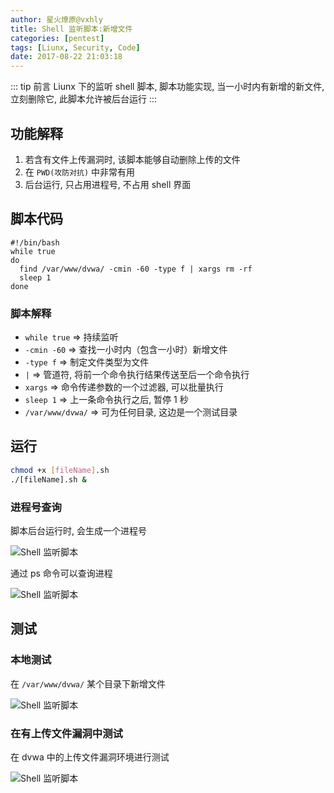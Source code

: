 ```yaml
---
author: 星火燎原@vxhly
title: Shell 监听脚本:新增文件
categories: [pentest]
tags: [Liunx, Security, Code]
date: 2017-08-22 21:03:18
---
```


::: tip 前言
Liunx 下的监听 shell 脚本, 脚本功能实现, 当一小时内有新增的新文件, 立刻删除它, 此脚本允许被后台运行
:::
<!-- more -->

## 功能解释

1. 若含有文件上传漏洞时, 该脚本能够自动删除上传的文件
2. 在 `PWD(攻防对抗)` 中非常有用
3. 后台运行, 只占用进程号, 不占用 shell 界面

## 脚本代码

``` shell
#!/bin/bash
while true
do
  find /var/www/dvwa/ -cmin -60 -type f | xargs rm -rf
  sleep 1
done
```

### 脚本解释

* `while true` => 持续监听
* `-cmin -60` => 查找一小时内（包含一小时）新增文件
* `-type f` => 制定文件类型为文件
* `|` => 管道符, 将前一个命令执行结果传送至后一个命令执行
* `xargs` => 命令传递参数的一个过滤器, 可以批量执行
* `sleep 1` => 上一条命令执行之后, 暂停 1 秒
* `/var/www/dvwa/` => 可为任何目录, 这边是一个测试目录

## 运行

``` bash
chmod +x [fileName].sh
./[fileName].sh &
```

### 进程号查询

脚本后台运行时, 会生成一个进程号<br>

![Shell 监听脚本](http://oss-blog.test.upcdn.net/shell-new-files-1.png)

通过 ps 命令可以查询进程<br>

![Shell 监听脚本](http://oss-blog.test.upcdn.net/shell-new-files-2.png)

## 测试

### 本地测试

在 `/var/www/dvwa/` 某个目录下新增文件<br>

![Shell 监听脚本](http://oss-blog.test.upcdn.net/shell-new-files-3.png)

### 在有上传文件漏洞中测试

在 dvwa 中的上传文件漏洞环境进行测试<br>

![Shell 监听脚本](http://oss-blog.test.upcdn.net/shell-new-files-4.png)

